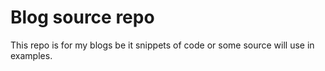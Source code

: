 # Blog source repo

This repo is for my blogs be it snippets of code or some source will use in
examples.
